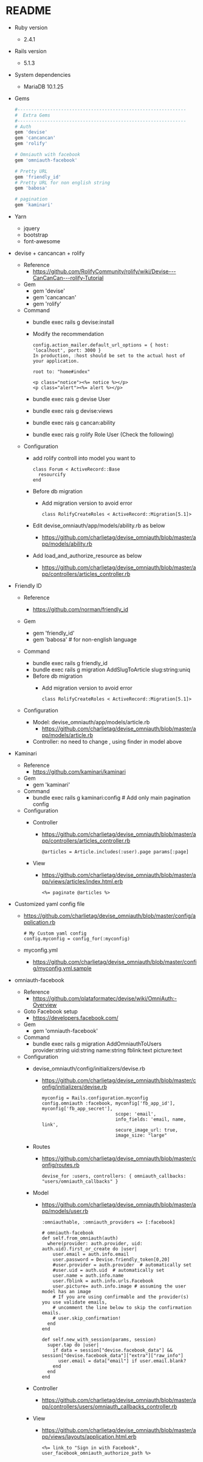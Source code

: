 # README

* Ruby version
  * 2.4.1

* Rails version
  * 5.1.3

* System dependencies
  * MariaDB 10.1.25

* Gems

  ```bash
  #--------------------------------------------------------------
  #  Extra Gems
  #--------------------------------------------------------------
  # Auth
  gem 'devise'
  gem 'cancancan'
  gem 'rolify'

  # Omniauth with facebook
  gem 'omniauth-facebook'

  # Pretty URL
  gem 'friendly_id'
  # Pretty URL for non english string
  gem 'babosa'

  # pagination
  gem 'kaminari'
  ```

* Yarn
  * jquery
  * bootstrap
  * font-awesome

* devise + cancancan + rolify 
  * Reference
    * https://github.com/RolifyCommunity/rolify/wiki/Devise---CanCanCan---rolify-Tutorial
  * Gem
    * gem 'devise'
    * gem 'cancancan'
    * gem 'rolify'
  * Command
    * bundle exec rails g devise:install
    * Modify the recommendation

      ```
      config.action_mailer.default_url_options = { host: 'localhost', port: 3000 }
      In production, :host should be set to the actual host of your application.
      ```

      ```
      root to: "home#index"
      ```

      ```
      <p class="notice"><%= notice %></p>
      <p class="alert"><%= alert %></p>
      ```

    * bundle exec rais g devise User
    * bundle exec rais g devise:views
    * bundle exec rais g cancan:ability
    * bundle exec rais g rolify Role User (Check the following)
  * Configuration
    * add rolify controll into model you want to

      ```
      class Forum < ActiveRecord::Base
        resourcify
      end
      ```

    * Before db migration
      * Add migration version to avoid error

        ```
        class RolifyCreateRoles < ActiveRecord::Migration[5.1]>
        ```

    * Edit devise_omniauth/app/models/ability.rb as below
      * https://github.com/charlietag/devise_omniauth/blob/master/app/models/ability.rb

    * Add load_and_authorize_resource as below
      * https://github.com/charlietag/devise_omniauth/blob/master/app/controllers/articles_controller.rb

* Friendly ID
  * Reference
    * https://github.com/norman/friendly_id
  * Gem
    * gem 'friendly_id'
    * gem 'babosa' # for non-english language
  * Command
    * bundle exec rails g friendly_id
    * bundle exec rails g migration AddSlugToArticle slug:string:uniq
    * Before db migration
      * Add migration version to avoid error

        ```
        class RolifyCreateRoles < ActiveRecord::Migration[5.1]>
        ```

  * Configuration
    * Model: devise_omniauth/app/models/article.rb
      * https://github.com/charlietag/devise_omniauth/blob/master/app/models/article.rb
    * Controller: no need to change , using finder in model above

* Kaminari
  * Reference
    * https://github.com/kaminari/kaminari
  * Gem
    * gem 'kaminari'
  * Command
    * bundle exec rails g kaminari:config # Add only main pagination config
  * Configuration
    * Controller
      * https://github.com/charlietag/devise_omniauth/blob/master/app/controllers/articles_controller.rb
        
        ```
        @articles = Article.includes(:user).page params[:page]
        ```

    * View
      * https://github.com/charlietag/devise_omniauth/blob/master/app/views/articles/index.html.erb
      
        ```
        <%= paginate @articles %>
        ```

* Customized yaml config file
  * https://github.com/charlietag/devise_omniauth/blob/master/config/application.rb
  
    ```
    # My Custom yaml config
    config.myconfig = config_for(:myconfig)
    ```

  * myconfig.yml
    * https://github.com/charlietag/devise_omniauth/blob/master/config/myconfig.yml.sample

* omniauth-facebook
  * Reference
    * https://github.com/plataformatec/devise/wiki/OmniAuth:-Overview
  * Goto Facebook setup
    * https://developers.facebook.com/
  * Gem
    * gem 'omniauth-facebook'
  * Command
    * bundle exec rails g migration AddOmniauthToUsers provider:string uid:string name:string fblink:text picture:text
  * Configuration
    * devise_omniauth/config/initializers/devise.rb
      * https://github.com/charlietag/devise_omniauth/blob/master/config/initializers/devise.rb
        
        ```
        myconfig = Rails.configuration.myconfig
        config.omniauth :facebook, myconfig['fb_app_id'], myconfig['fb_app_secret'], 
                                   scope: 'email',
                                   info_fields: 'email, name, link',
                                   secure_image_url: true,
                                   image_size: "large"
        ```

    * Routes
      * https://github.com/charlietag/devise_omniauth/blob/master/config/routes.rb

        ```
        devise_for :users, controllers: { omniauth_callbacks: "users/omniauth_callbacks" }
        ```

    * Model
      * https://github.com/charlietag/devise_omniauth/blob/master/app/models/user.rb

          ```
          :omniauthable, :omniauth_providers => [:facebook]
          ```

          ```
          # omniauth-facebook
          def self.from_omniauth(auth)
            where(provider: auth.provider, uid: auth.uid).first_or_create do |user|
              user.email = auth.info.email
              user.password = Devise.friendly_token[0,20]
              #user.provider = auth.provider  # automatically set
              #user.uid = auth.uid  # automatically set
              user.name = auth.info.name
              user.fblink = auth.info.urls.Facebook
              user.picture= auth.info.image # assuming the user model has an image
              # If you are using confirmable and the provider(s) you use validate emails, 
              # uncomment the line below to skip the confirmation emails.
              # user.skip_confirmation!
            end
          end
        
          def self.new_with_session(params, session)
            super.tap do |user|
              if data = session["devise.facebook_data"] && session["devise.facebook_data"]["extra"]["raw_info"]
                user.email = data["email"] if user.email.blank?
              end
            end
          end
          ```

    * Controller
      * https://github.com/charlietag/devise_omniauth/blob/master/app/controllers/users/omniauth_callbacks_controller.rb

    * View
      * https://github.com/charlietag/devise_omniauth/blob/master/app/views/layouts/application.html.erb
      
        ```
        <%= link_to "Sign in with Facebook", user_facebook_omniauth_authorize_path %>
        ```
